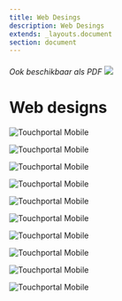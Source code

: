 ```yaml
---
title: Web Desings
description: Web Desings
extends: _layouts.document
section: document
---
```

<h6>Ook beschikbaar als PDF <a href="/assets/pdf/martijn_koch_web_desings.pdf" target="_blank" class="read-more"><img src="/assets/img/icons/iconmonstr-download-11.svg" class="pdf-icon"/></a></h6>

# Web designs

![](/assets/img/webdesings/loginpage.png "Touchportal Mobile")

![](/assets/img/webdesings/dashboard.png "Touchportal Mobile")

![](/assets/img/webdesings/games-overview.png "Touchportal Mobile")

![](/assets/img/webdesings/fifa-overview.png "Touchportal Mobile")

![](/assets/img/webdesings/fifa-setup.png "Touchportal Mobile")

![](/assets/img/webdesings/profile-page.png "Touchportal Mobile")

![](/assets/img/webdesings/stream-setup.png "Touchportal Mobile")

![](/assets/img/webdesings/obs-setup.png "Touchportal Mobile")

![](/assets/img/webdesings/faq-1.png "Touchportal Mobile")

![](/assets/img/webdesings/faq-2.png "Touchportal Mobile")